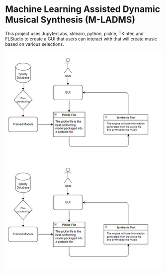 # Machine Learning Assisted Dynamic Musical Synthesis (M-LADMS)  
  
  This project uses JupyterLabs, sklearn, python, pickle, TKinter, and FLStudio to create a GUI that users can interact with that will create music based on various selections.

![MLADMS](https://github.com/AaronHertner/m-ladms_honours/blob/main/MLADMS.png)
<img src="https://github.com/AaronHertner/m-ladms_honours/blob/main/MLADMS.png"
     style="float: left; margin-right: 10px;" />
